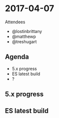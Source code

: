 # 2017-04-07

Attendees

- @lostinbrittany
- @matthewp
- @treshugart

## Agenda

- 5.x progress
- ES latest build
- ?

## 5.x progress



## ES latest build


